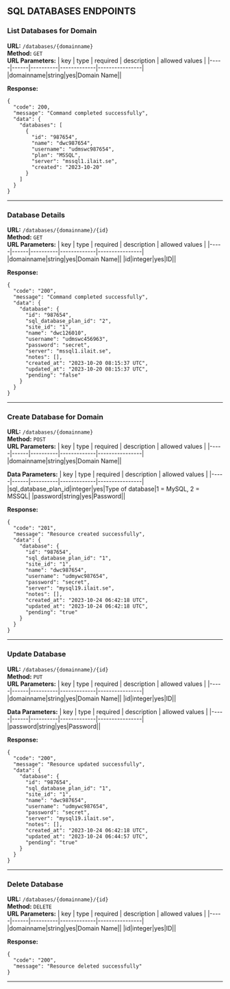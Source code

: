 ## SQL DATABASES ENDPOINTS

### List Databases for Domain
**URL:** `/databases/{domainname}`  
**Method:** `GET`  
**URL Parameters:**
| key | type | required | description | allowed values |
|-----|------|----------|-------------|----------------|
|domainname|string|yes|Domain Name||
 
**Response:**
```
{
  "code": 200,
  "message": "Command completed successfully",
  "data": {
    "databases": [
      {
        "id": "987654",
        "name": "dwc987654",
        "username": "udmswc987654",
        "plan": "MSSQL",
        "server": "mssql1.ilait.se",
        "created": "2023-10-20"
      }
    ]
  }
}
```

---

### Database Details
**URL:** `/databases/{domainname}/{id}`  
**Method:** `GET`  
**URL Parameters:**
| key | type | required | description | allowed values |
|-----|------|----------|-------------|----------------|
|domainname|string|yes|Domain Name||
|id|integer|yes|ID||

**Response:**
```
{
  "code": "200",
  "message": "Command completed successfully",
  "data": {
    "database": {
      "id": "987654",
      "sql_database_plan_id": "2",
      "site_id": "1",
      "name": "dwc126010",
      "username": "udmswc456963",
      "password": "secret",
      "server": "mssql1.ilait.se",
      "notes": [],
      "created_at": "2023-10-20 08:15:37 UTC",
      "updated_at": "2023-10-20 08:15:37 UTC",
      "pending": "false"
    }
  }
}
```

---

### Create Database for Domain
**URL:** `/databases/{domainname}`  
**Method:** `POST`  
**URL Parameters:**
| key | type | required | description | allowed values |
|-----|------|----------|-------------|----------------|
|domainname|string|yes|Domain Name||

**Data Parameters:**
| key | type | required | description | allowed values |
|-----|------|----------|-------------|----------------|
|sql_database_plan_id|integer|yes|Type of database|1 = MySQL, 2 = MSSQL|
|password|string|yes|Password||

**Response:**
```
{
  "code": "201",
  "message": "Resource created successfully",
  "data": {
    "database": {
      "id": "987654",
      "sql_database_plan_id": "1",
      "site_id": "1",
      "name": "dwc987654",
      "username": "udmywc987654",
      "password": "secret",
      "server": "mysql19.ilait.se",
      "notes": [],
      "created_at": "2023-10-24 06:42:18 UTC",
      "updated_at": "2023-10-24 06:42:18 UTC",
      "pending": "true"
    }
  }
}
```

---

### Update Database
**URL:** `/databases/{domainname}/{id}`  
**Method:** `PUT`  
**URL Parameters:**
| key | type | required | description | allowed values |
|-----|------|----------|-------------|----------------|
|domainname|string|yes|Domain Name||
|id|integer|yes|ID||

**Data Parameters:**
| key | type | required | description | allowed values |
|-----|------|----------|-------------|----------------|
|password|string|yes|Password||

**Response:**
```
{
  "code": "200",
  "message": "Resource updated successfully",
  "data": {
    "database": {
      "id": "987654",
      "sql_database_plan_id": "1",
      "site_id": "1",
      "name": "dwc987654",
      "username": "udmywc987654",
      "password": "secret",
      "server": "mysql19.ilait.se",
      "notes": [],
      "created_at": "2023-10-24 06:42:18 UTC",
      "updated_at": "2023-10-24 06:44:57 UTC",
      "pending": "true"
    }
  }
}
```

---

### Delete Database
**URL:** `/databases/{domainname}/{id}`  
**Method:** `DELETE`  
**URL Parameters:**
| key | type | required | description | allowed values |
|-----|------|----------|-------------|----------------|
|domainname|string|yes|Domain Name||
|id|integer|yes|ID||

**Response:**
```
{
  "code": "200",
  "message": "Resource deleted successfully"
}
```
---

